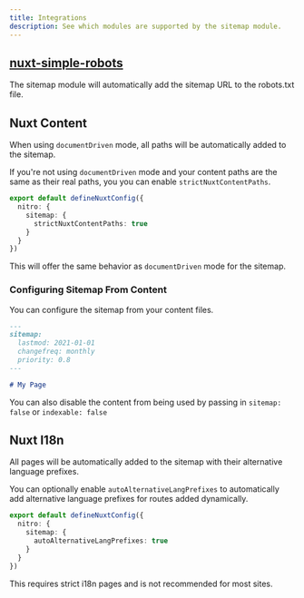 ```yaml
---
title: Integrations
description: See which modules are supported by the sitemap module.
---
```


## [nuxt-simple-robots](https://github.com/harlan-zw/nuxt-simple-robots)

The sitemap module will automatically add the sitemap URL to the robots.txt file.

## Nuxt Content

When using `documentDriven` mode, all paths will be automatically added to the sitemap.

If you're not using `documentDriven` mode and your content paths are the same as their real paths,
you you can enable `strictNuxtContentPaths`.

```ts
export default defineNuxtConfig({
  nitro: {
    sitemap: {
      strictNuxtContentPaths: true
    }
  }
})
```

This will offer the same behavior as `documentDriven` mode for the sitemap.

### Configuring Sitemap From Content

You can configure the sitemap from your content files.

```md
---
sitemap:
  lastmod: 2021-01-01
  changefreq: monthly
  priority: 0.8
---

# My Page
```

You can also disable the content from being used by passing in `sitemap: false` or `indexable: false`

## Nuxt I18n

All pages will be automatically added to the sitemap with their alternative language prefixes.

You can optionally enable `autoAlternativeLangPrefixes`
to automatically add alternative language prefixes for routes added dynamically.

```ts
export default defineNuxtConfig({
  nitro: {
    sitemap: {
      autoAlternativeLangPrefixes: true
    }
  }
})
```

This requires strict i18n pages and is not recommended for most sites.
